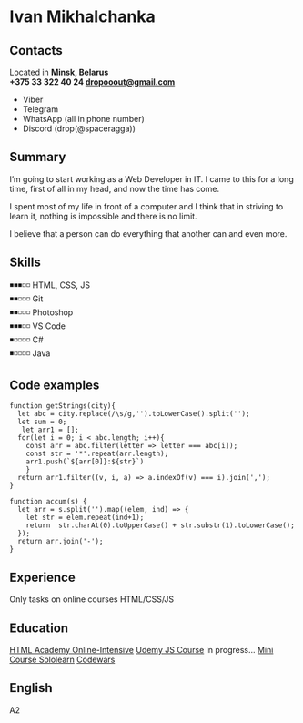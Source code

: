 # Ivan Mikhalchanka

## Contacts
Located in **Minsk, Belarus**  
**+375 33 322 40 24
[dropooout@gmail.com](mailto:dropooout@gmail.com)**

* Viber
* Telegram
* WhatsApp (all in phone number)
* Discord (drop(@spaceragga))  


## Summary

I’m going to start working as a Web Developer in IT. I came to this for a long time, first of all in my head, and now the time has come.

I spent most of my life in front of a computer and I think that in striving to learn it, nothing is impossible and there is no limit.

I believe that a person can do everything that another can and even more.

## Skills

◾◾◾◽◽ HTML, CSS, JS  
◾◾◽◽◽ Git  
◾◾◽◽◽ Photoshop  
◾◾◾◽◽ VS Code  
◾◽◽◽◽ C#  
◾◽◽◽◽ Java  

## Code examples

```
function getStrings(city){
  let abc = city.replace(/\s/g,'').toLowerCase().split('');
  let sum = 0;
   let arr1 = [];
  for(let i = 0; i < abc.length; i++){
    const arr = abc.filter(letter => letter === abc[i]);
    const str = '*'.repeat(arr.length);
    arr1.push(`${arr[0]}:${str}`)
    }
  return arr1.filter((v, i, a) => a.indexOf(v) === i).join(',');
}
```

```
function accum(s) {
  let arr = s.split('').map((elem, ind) => {
    let str = elem.repeat(ind+1);
    return  str.charAt(0).toUpperCase() + str.substr(1).toLowerCase();
  });
  return arr.join('-');
}
```

## Experience

Only tasks on online courses HTML/CSS/JS

## Education
[HTML Academy Online-Intensive](https://htmlacademy.ru/intensive/htmlcss)
[Udemy JS Course](https://www.udemy.com/topic/javascript/) in progress...
[Mini Course Sololearn](https://www.sololearn.com/)
[Codewars](https://www.codewars.com/users/drop%20out)

## English 
A2
